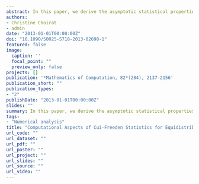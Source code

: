 ```yaml
---
abstract: In this paper, we derive the asymptotic statistical properties of a class of generalized discrepancies introduced by Cui and Freeden (*SIAM J. Sci. Comput.*, 1997) to test equidistribution on the sphere. We show that they have highly desirable properties and encompass several statistics already proposed in the literature. In particular, it turns out that the limiting distribution is an (infinite) weighted sum of chi-squared random variables. Issues concerning the approximation of this distribution are considered in detail and explicit bounds for the approximation error are given. The statistics are then applied to assess the equidistribution of Hammersley low discrepancy sequences on the sphere and the uniformity of a dataset concerning magnetic orientations.
authors:
- Christine Choirat
- admin
date: "2013-01-01T00:00:00Z"
doi: "10.1090/S0025-5718-2013-02698-1"
featured: false
image:
  caption: ''
  focal_point: ""
  preview_only: false
projects: []
publication: '*Mathematics of Computation, 82*(284), 2137-2156'
publication_short: ""
publication_types:
- "2"
publishDate: "2013-01-01T00:00:00Z"
slides: ""
summary: In this paper, we derive the asymptotic statistical properties of a class of generalized discrepancies introduced by Cui and Freeden (*SIAM J. Sci. Comput.*, 1997) to test equidistribution on the sphere. We show that they have highly desirable properties and encompass several statistics already proposed in the literature. In particular, it turns out that the limiting distribution is an (infinite) weighted sum of chi-squared random variables. Issues concerning the approximation of this distribution are considered in detail and explicit bounds for the approximation error are given. The statistics are then applied to assess the equidistribution of Hammersley low discrepancy sequences on the sphere and the uniformity of a dataset concerning magnetic orientations.
tags:
- "Numerical analysis"
title: "Computational Aspects of Cui-Freeden Statistics for Equidistribution on the Sphere"
url_code: ""
url_dataset: ""
url_pdf: ""
url_poster: ""
url_project: ""
url_slides: ""
url_source: ""
url_video: ""
---
```


<script type="text/javascript" src="//cdn.plu.mx/widget-details.js"></script>
<a href="https://plu.mx/plum/a/?doi=10.1090/S0025-5718-2013-02698-1" class="plumx-details"></a>
